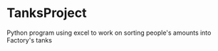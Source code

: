 # TanksProject
 Python program using excel to work on sorting people's amounts into Factory's tanks
